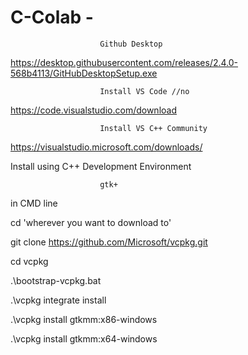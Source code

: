 # C-Colab - 

						Github Desktop

https://desktop.githubusercontent.com/releases/2.4.0-568b4113/GitHubDesktopSetup.exe


						Install VS Code //no

https://code.visualstudio.com/download


						Install VS C++ Community

https://visualstudio.microsoft.com/downloads/

Install using C++ Development Environment


						gtk+

in CMD line

cd 'wherever you want to download to'

git clone https://github.com/Microsoft/vcpkg.git

cd vcpkg

.\bootstrap-vcpkg.bat

.\vcpkg integrate install

.\vcpkg install gtkmm:x86-windows

.\vcpkg install gtkmm:x64-windows